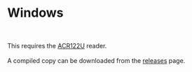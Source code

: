 # Windows
<br>

This requires the <a href=https://www.acs.com.hk/en/products/3/acr122u-usb-nfc-reader/>ACR122U</a> reader.
<br><br>
A compiled copy can be downloaded from the <a href=https://github.com/DnG-Crafts/ACE-RFID/releases>releases</a> page.


